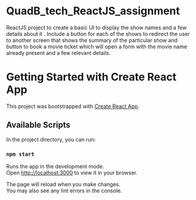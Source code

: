 # QuadB_tech_ReactJS_assignment
ReactJS project  to create a basic UI to display the show names and a few details about it . Include a button for each of the shows to redirect the user to another screen that shows the summary of the particular show and  button to book a movie ticket which will open a form with the movie name already present and a few relevant details.
# Getting Started with Create React App

This project was bootstrapped with [Create React App](https://github.com/facebook/create-react-app).

## Available Scripts

In the project directory, you can run:

### `npm start`

Runs the app in the development mode.\
Open [http://localhost:3000](http://localhost:3000) to view it in your browser.

The page will reload when you make changes.\
You may also see any lint errors in the console.
